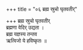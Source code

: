 +++
title = "०६ ब्रह्म स्रुचो घृतवतीर्"

+++
ब्रह्म स्रुचो घृतवतीर्  
ब्रह्मणा वेदिर् उद्यता ।  
ब्रह्म यज्ञस्य तन्तव  
ऋत्विजो ये हविष्कृतः ॥